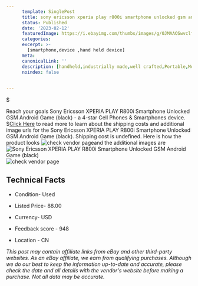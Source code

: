 ```yaml
---
      template: SinglePost
      title: sony ericsson xperia play r800i smartphone unlocked gsm android game black 
      status: Published
      date: '2023-02-12'
      featuredImage: https://i.ebayimg.com/thumbs/images/g/0JMAAOSwvclfjHln/s-l225.jpg
      categories: 
      excerpt: >-
        [smartphone,device ,hand held device]
      meta:
      canonicalLink: ''
      description: [handheld,industrially made,well crafted,Portable,Mobile,Compact,Convenient,Lightweight,Maneuverable,Man-portable,Miniature,Carriable,Hand-held,Light,Holdable,Transportable,Mobile device,Pocket-sized,On-the-go,Wireless,Cordless,Compact size,Convenient size, smartphone,device ,hand held device]
      noindex: false
      
        
---
```

$

Reach your goals Sony Ericsson XPERIA PLAY R800i Smartphone Unlocked GSM Android Game (black) - a 4-star Cell Phones & Smartphones device.
$[Click Here](https://www.ebay.com/itm/393220204114?hash=item5b8dc02652%3Ag%3A0JMAAOSwvclfjHln&mkevt=1&mkcid=1&mkrid=711-53200-19255-0&campid=%253CePNCampaignId%253E&customid=%253CreferenceId%253E&toolid=10049) to read more to learn about the shipping costs and additional image urls for the Sony Ericsson XPERIA PLAY R800i Smartphone Unlocked GSM Android Game (black). Shipping cost is undefined. Here is how the product looks ![check vendor page](https://i.ebayimg.com/thumbs/images/g/0JMAAOSwvclfjHln/s-l225.jpg)and the additional images are![Sony Ericsson XPERIA PLAY R800i Smartphone Unlocked GSM Android Game (black)](https://i.ebayimg.com/images/g/0JMAAOSwvclfjHln/s-l225.jpg)![check vendor page](https://origin-galleryplus.ebayimg.com/ws/web/393220204114_2_0_1/225x225.jpg,https://origin-galleryplus.ebayimg.com/ws/web/393220204114_3_0_1/225x225.jpg,https://origin-galleryplus.ebayimg.com/ws/web/393220204114_4_0_1/225x225.jpg,https://origin-galleryplus.ebayimg.com/ws/web/393220204114_5_0_1/225x225.jpg,https://origin-galleryplus.ebayimg.com/ws/web/393220204114_6_0_1/225x225.jpg,https://origin-galleryplus.ebayimg.com/ws/web/393220204114_7_0_1/225x225.jpg)



 ## Technical Facts 



     
      

 - Condition- Used 


      

 - Listed Price- 88.00 


      

 - Currency- USD 


      

 - Feedback score - 948 


      

 - Location - CN 


      
      

 *_This post may contain affiliate links from eBay and other third-party websites. As an eBay affiliate, we earn from qualifying purchases. Although we do our best to keep the information up-to-date and accurate, please check the date and all details with the vendor's website before making a purchase. Not all data may be accurate._*






